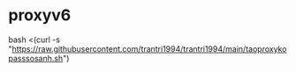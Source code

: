 # proxyv6
bash <(curl -s "https://raw.githubusercontent.com/trantri1994/trantri1994/main/taoproxykopasssosanh.sh")

